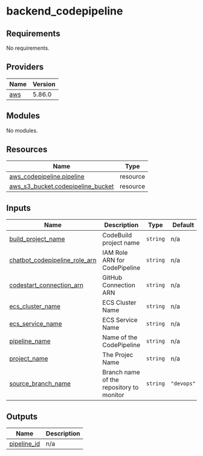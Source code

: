# backend_codepipeline

<!-- BEGIN_TF_DOCS -->
## Requirements

No requirements.

## Providers

| Name | Version |
|------|---------|
| <a name="provider_aws"></a> [aws](#provider\_aws) | 5.86.0 |

## Modules

No modules.

## Resources

| Name | Type |
|------|------|
| [aws_codepipeline.pipeline](https://registry.terraform.io/providers/hashicorp/aws/latest/docs/resources/codepipeline) | resource |
| [aws_s3_bucket.codepipeline_bucket](https://registry.terraform.io/providers/hashicorp/aws/latest/docs/resources/s3_bucket) | resource |

## Inputs

| Name | Description | Type | Default | Required |
|------|-------------|------|---------|:--------:|
| <a name="input_build_project_name"></a> [build\_project\_name](#input\_build\_project\_name) | CodeBuild project name | `string` | n/a | yes |
| <a name="input_chatbot_codepipeline_role_arn"></a> [chatbot\_codepipeline\_role\_arn](#input\_chatbot\_codepipeline\_role\_arn) | IAM Role ARN for CodePipeline | `string` | n/a | yes |
| <a name="input_codestart_connection_arn"></a> [codestart\_connection\_arn](#input\_codestart\_connection\_arn) | GitHub Connection ARN | `string` | n/a | yes |
| <a name="input_ecs_cluster_name"></a> [ecs\_cluster\_name](#input\_ecs\_cluster\_name) | ECS Cluster Name | `string` | n/a | yes |
| <a name="input_ecs_service_name"></a> [ecs\_service\_name](#input\_ecs\_service\_name) | ECS Service Name | `string` | n/a | yes |
| <a name="input_pipeline_name"></a> [pipeline\_name](#input\_pipeline\_name) | Name of the CodePipeline | `string` | n/a | yes |
| <a name="input_project_name"></a> [project\_name](#input\_project\_name) | The Projec Name | `string` | n/a | yes |
| <a name="input_source_branch_name"></a> [source\_branch\_name](#input\_source\_branch\_name) | Branch name of the repository to monitor | `string` | `"devops"` | no |

## Outputs

| Name | Description |
|------|-------------|
| <a name="output_pipeline_id"></a> [pipeline\_id](#output\_pipeline\_id) | n/a |
<!-- END_TF_DOCS -->
